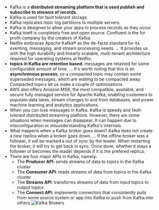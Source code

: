 * Kafka is a **distributed streaming platform that is used publish and subscribe to streams of records.** 
* Kafka is used for fault tolerant storage. 
* Kafka replicates topic log partitions to multiple servers. 
* Kafka is designed to allow your apps to process records as they occur
* Kafka itself is completely free and open source. Confluent is the for profit company by the creators of Kafka.
* Netflix embraces Apache Kafka® as the de-facto standard for its eventing, messaging, and stream processing needs. ... It provides us with the high durability and linearly scalable, multi-tenant architecture required for operating systems at Netflix.
* **topics in Kafka are retention based**: messages are retained for some configurable amount of time. ... It's worth noting that this is an **asynchronous process**, so a compacted topic may contain some superseded messages, which are waiting to be compacted away. Compacted topics let us make a couple of optimisations.
* AWS also offers Amazon MSK, the most compatible, available, and secure fully managed service for Apache Kafka, enabling customers to populate data lakes, stream changes to and from databases, and power machine learning and analytics applications.
* When you can lose messages in Kafka. Kafka is speedy and fault-tolerant distributed streaming platform. However, there are some situations when messages can disappear. It can happen due to misconfiguration or misunderstanding Kafka's internals.
* What happens when a Kafka broker goes down?
Kafka does not create a new replica when a broker goes down. ... If the offline broker was a follower, it will be marked a out of sync by the leader. When restarting the broker, it will try to get back in sync. Once done, whether it stays a follower or becomes the leader depends if it is the prefered replica.
* There are four major APIs in Kafka, namely:
  * The **Producer API**: sends streams of data to topics in the Kafka cluster
  * The **Consumer API**: reads streams of data from topics in the Kafka cluster
  * The **Streams API**: transforms streams of data from input topics to output topics
  * The **Connect API**: implements connectors that consistently pulls from some source system or app into Kafka or push from Kafka into others
  ![Kafka Brokers](https://www.softkraft.co/uploads/apache-kafka-architecture.png)
